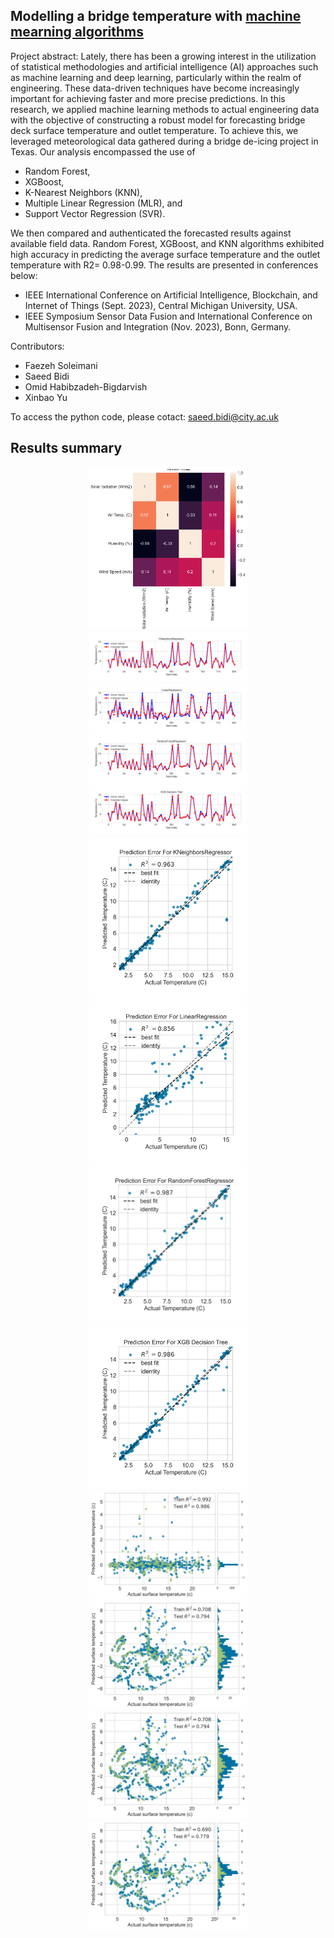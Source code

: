 ## Modelling a bridge temperature with <ins>machine mearning algorithms</ins>
Project abstract: Lately, there has been a growing interest in the utilization of statistical methodologies and artificial intelligence (AI) approaches such as machine learning and deep learning, particularly within the realm of engineering. These data-driven techniques have become increasingly important for achieving faster and more precise predictions. In this research, we applied machine learning methods to actual engineering data with the objective of constructing a robust model for forecasting bridge deck surface temperature and outlet temperature. To achieve this, we leveraged meteorological data gathered during a bridge de-icing project in Texas. Our analysis encompassed the use of
* Random Forest,
* XGBoost,
* K-Nearest Neighbors (KNN),
* Multiple Linear Regression (MLR), and
* Support Vector Regression (SVR).

We then compared and authenticated the forecasted results against available field data. Random Forest, XGBoost, and KNN algorithms exhibited high accuracy in predicting the average surface temperature and the outlet temperature with R2= 0.98-0.99. The results are presented in conferences below:
* IEEE International Conference on Artificial Intelligence, Blockchain, and Internet of Things (Sept. 2023), Central Michigan University, USA.
* IEEE Symposium Sensor Data Fusion and International Conference on Multisensor Fusion and Integration (Nov. 2023), Bonn, Germany.

Contributors:

* Faezeh Soleimani
* Saeed Bidi
* Omid Habibzadeh-Bigdarvish 
* Xinbao Yu

To access the python code, please cotact: saeed.bidi@city.ac.uk

## Results summary

<div style="text-align:center;">
    <img src="CorrMat.png" alt="Image 1 Description" width="50%" height="50%">
</div>

<div style="text-align:center;">
    <img src="Line with KNeighborsRegressor.png" alt="Image 1 Description" width="50%" height="50%">
</div>

<div style="text-align:center;">
    <img src="Line with LinearRegression.png" alt="Image 1 Description" width="50%" height="50%">
</div>

<div style="text-align:center;">
    <img src="Line with RandomForestRegressor.png" alt="Image 1 Description" width="50%" height="50%">
</div>

<div style="text-align:center;">
    <img src="Line with XGB Decision Tree.png" alt="Image 1 Description" width="50%" height="50%">
</div>

<div style="text-align:center;">
    <img src="PredictionError with KNeighborsRegressor.png" alt="Image 1 Description" width="50%" height="50%">
</div>

<div style="text-align:center;">
    <img src="PredictionError with LinearRegression.png" alt="Image 1 Description" width="50%" height="50%">
</div>

<div style="text-align:center;">
    <img src="PredictionError with RandomForestRegressor.png" alt="Image 1 Description" width="50%" height="50%">
</div>

<div style="text-align:center;">
    <img src="PredictionError with XGB Decision Tree.png" alt="Image 1 Description" width="50%" height="50%">
</div>

<div style="text-align:center;">
    <img src="Residuals with KNeighborsRegressor.png" alt="Image 1 Description" width="50%" height="50%">
</div>

<div style="text-align:center;">
    <img src="Residuals with LinearRegression.png" alt="Image 1 Description" width="50%" height="50%">
</div>

<div style="text-align:center;">
    <img src="Residuals with PolinLinearRegression.png" alt="Image 1 Description" width="50%" height="50%">
</div>

<div style="text-align:center;">
    <img src="Residuals with SVR.png" alt="Image 1 Description" width="50%" height="50%">
</div>